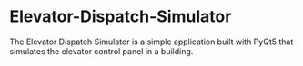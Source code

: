 # Elevator-Dispatch-Simulator
The Elevator Dispatch Simulator is a simple application built with PyQt5 that simulates the elevator control panel in a building. 
